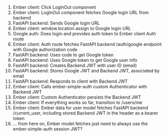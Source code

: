 1. Ember client: Click LogInOut component
2. Ember client: LogInOut component fetches Google login URL from backend
3. FastAPI backend: Sends Google login URL
4. Ember client: window.location.assign to Google login URL
5. Google auth: Does login and provides auth token to Ember client Auth route
6. Ember client: Auth route fetches FastAPI backend /auth/google endpoint with Google authorization code
7. FastAPI backend: Uses code to get Google token
8. FastAPI backend: Uses Google token to get Google user info
9. FastAPI backend: Creates Backend JWT with user ID (email)
10. FastAPI backend: Stores Google JWT and Backend JWT, associated by email
11. FastAPI backend: Responds to client with Backend JWT
12. Ember client: Calls ember-simple-auth custom Authenticator with Backend JWT
13. Ember client: Custom Authenticator persists the Backend JWT
14. Ember client: If everything works so far, transition to /users/me
15. Ember client: Ember data for user model fetches FastAPI backend /current_user, including stored Backend JWT in the header as a bearer token
16. ... from here on, Ember model fetches just need to always use the ember-simple-auth session JWT? 
